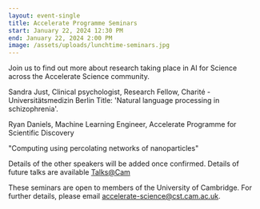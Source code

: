 ```yaml
---
layout: event-single
title: Accelerate Programme Seminars
start: January 22, 2024 12:30 PM
end: January 22, 2024 2:00 PM
image: /assets/uploads/lunchtime-seminars.jpg
---
```

J﻿oin us to find out more about research taking place in AI for Science across the Accelerate Science community. 

Sandra Just, Clinical psychologist, Research Fellow, Charité - Universitätsmedizin Berlin
Title: 'Natural language processing in schizophrenia'.

Ryan Daniels, Machine Learning Engineer, Accelerate Programme for Scientific Discovery

"Computing using percolating networks of nanoparticles" 

Details of the other speakers will be added once confirmed. Details of future talks are available [Talks@Cam](https://talks.cam.ac.uk/show/index/112540)

T﻿hese seminars are open to members of the University of Cambridge. For further details, please email accelerate-science@cst.cam.ac.uk.